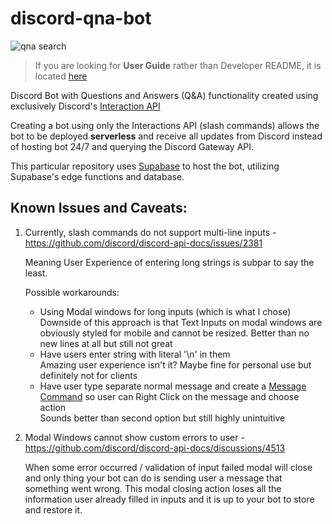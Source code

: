 # discord-qna-bot
![qna search](https://raw.github.com/gfx687/discord-qna-botthumbnail-generator/docs/docs/assets/qna-search.png)
> If you are looking for **User Guide** rather than Developer README, it is located [here](docs/user-guide.md)

Discord Bot with Questions and Answers (Q&A) functionality created using exclusively Discord's [Interaction API](https://discord.com/developers/docs/interactions/application-commands)

Creating a bot using only the Interactions API (slash commands) allows the bot to be deployed **serverless** and receive all updates from Discord instead of hosting bot 24/7 and querying the Discord Gateway API.

This particular repository uses [Supabase](https://supabase.com/) to host the bot, utilizing Supabase's edge functions and database.

## Known Issues and Caveats:
1) Currently, slash commands do not support multi-line inputs - https://github.com/discord/discord-api-docs/issues/2381

    Meaning User Experience of entering long strings is subpar to say the least.

    Possible workarounds:
    - Using Modal windows for long inputs (which is what I chose)  
        Downside of this approach is that Text Inputs on modal windows are obviously styled for mobile and cannot be resized. Better than no new lines at all but still not great
    - Have users enter string with literal '\n' in them  
        Amazing user experience isn't it? Maybe fine for personal use but definitely not for clients
    - Have user type separate normal message and create a [Message Command](https://discord.com/developers/docs/interactions/application-commands#message-commands) so user can Right Click on the message and choose action  
        Sounds better than second option but still highly unintuitive

2) Modal Windows cannot show custom errors to user - https://github.com/discord/discord-api-docs/discussions/4513

    When some error occurred / validation of input failed modal will close and only thing your bot can do is sending user a message that something went wrong. This modal closing action loses all the information user already filled in inputs and it is up to your bot to store and restore it.